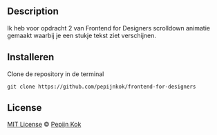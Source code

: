 ## Description

Ik heb voor opdracht 2 van Frontend for Designers scrolldown animatie gemaakt waarbij je een stukje tekst ziet verschijnen.

## Installeren
Clone de repository in de terminal

```
git clone https://github.com/pepijnkok/frontend-for-designers
```

## License

[MIT License](https://github.com/pepijnkok/frontend-for-designers/blob/master/LICENSE) © [Pepijn Kok](https://github.com/pepijnkok)